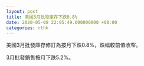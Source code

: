 ```yaml
---
layout: post
title: 美國3月批發庫存下跌0.8%
date: 2020-05-08 22:05:49.000000000 +08:00
categories: rthk
---
```


美國3月批發庫存修訂為按月下跌0.8%，跌幅較前值收窄。

3月批發銷售按月下跌5.2%。
